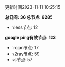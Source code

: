 更新时间2023-11-11 10:25:15

**总订阅: 36**
**总节点: 6285**
- vless节点: 12

**google ping有效节点: 133**
- trojan节点: 17
- v2ray节点: 59
- ss节点: 57

